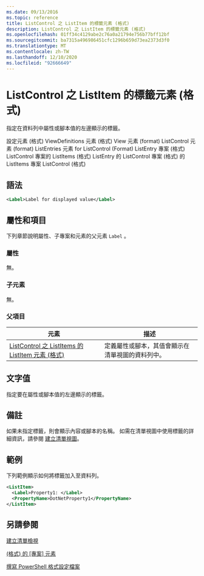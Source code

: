 ```yaml
---
ms.date: 09/13/2016
ms.topic: reference
title: ListControl 之 ListItem 的標籤元素 (格式)
description: ListControl 之 ListItem 的標籤元素 (格式)
ms.openlocfilehash: 01ff34c4129abe2c76a0a21794e756b77bff12bf
ms.sourcegitcommit: ba7315a496986451cfc1296b659d73ea2373d3f0
ms.translationtype: MT
ms.contentlocale: zh-TW
ms.lasthandoff: 12/10/2020
ms.locfileid: "92666649"
---
```

# <a name="label-element-for-listitem-for-listcontrol-format"></a>ListControl 之 ListItem 的標籤元素 (格式)

指定在資料列中屬性或腳本值的左邊顯示的標籤。

設定元素 (格式) ViewDefinitions 元素 (格式) View 元素 (format) ListControl 元素 (format) ListEntries 元素 for ListControl (Format) ListEntry 專案 (格式) ListControl 專案的 ListItems (格式) ListEntry 的 ListControl 專案 (格式) 的 ListItems 專案 ListControl (格式) 

## <a name="syntax"></a>語法

```xml
<Label>Label for displayed value</Label>
```

## <a name="attributes-and-elements"></a>屬性和項目

下列章節說明屬性、子專案和元素的父元素 `Label` 。

### <a name="attributes"></a>屬性

無。

### <a name="child-elements"></a>子元素

無。

### <a name="parent-elements"></a>父項目

|元素|描述|
|-------------|-----------------|
|[ListControl 之 ListItems 的 ListItem 元素 (格式)](./listitem-element-for-listitems-for-listcontrol-format.md)|定義屬性或腳本，其值會顯示在清單視圖的資料列中。|

## <a name="text-value"></a>文字值

指定要在屬性或腳本值的左邊顯示的標籤。

## <a name="remarks"></a>備註

如果未指定標籤，則會顯示內容或腳本的名稱。 如需在清單視圖中使用標籤的詳細資訊，請參閱 [建立清單視圖](./creating-a-list-view.md)。

## <a name="example"></a>範例

下列範例顯示如何將標籤加入至資料列。

```xml
<ListItem>
  <Label>Property1: </Label>
  <PropertyName>DotNetProperty1</PropertyName>
</ListItem>

```

## <a name="see-also"></a>另請參閱

[建立清單檢視](./creating-a-list-view.md)

[ (格式) 的 [專案] 元素 ](./listitem-element-for-listitems-for-listcontrol-format.md)

[撰寫 PowerShell 格式設定檔案](./writing-a-powershell-formatting-file.md)
